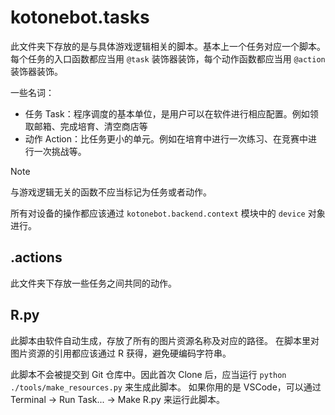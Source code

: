 # kotonebot.tasks
此文件夹下存放的是与具体游戏逻辑相关的脚本。基本上一个任务对应一个脚本。
每个任务的入口函数都应当用 `@task` 装饰器装饰，每个动作函数都应当用 `@action` 装饰器装饰。

一些名词：
* 任务 Task：程序调度的基本单位，是用户可以在软件进行相应配置。例如领取邮箱、完成培育、清空商店等
* 动作 Action：比任务更小的单元。例如在培育中进行一次练习、在竞赛中进行一次挑战等。
> [!NOTE]  
> 与游戏逻辑无关的函数不应当标记为任务或者动作。

所有对设备的操作都应该通过 `kotonebot.backend.context` 模块中的 `device` 对象进行。

## .actions
此文件夹下存放一些任务之间共同的动作。

## R.py
此脚本由软件自动生成，存放了所有的图片资源名称及对应的路径。
在脚本里对图片资源的引用都应该通过 R 获得，避免硬编码字符串。

此脚本不会被提交到 Git 仓库中。因此首次 Clone 后，应当运行 `python ./tools/make_resources.py` 来生成此脚本。
如果你用的是 VSCode，可以通过 Terminal -> Run Task... -> Make R.py 来运行此脚本。